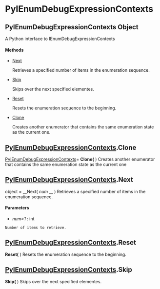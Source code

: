 # PyIEnumDebugExpressionContexts

## PyIEnumDebugExpressionContexts Object

A Python interface to IEnumDebugExpressionContexts

#### Methods


  - [Next](PyIEnumDebugExpressionContexts.md#pyienumdebugexpressioncontextsnext)

    Retrieves a specified number of items in the enumeration sequence.&nbsp;

  - [Skip](PyIEnumDebugExpressionContexts.md#pyienumdebugexpressioncontextsskip)

    Skips over the next specified elementes.&nbsp;

  - [Reset](PyIEnumDebugExpressionContexts.md#pyienumdebugexpressioncontextsreset)

    Resets the enumeration sequence to the beginning.&nbsp;

  - [Clone](PyIEnumDebugExpressionContexts.md#pyienumdebugexpressioncontextsclone)

    Creates another enumerator that contains the same enumeration state as the current one.&nbsp;

## [PyIEnumDebugExpressionContexts](#pyienumdebugexpressioncontexts).Clone

[PyIEnumDebugExpressionContexts](#pyienumdebugexpressioncontexts)= __Clone(__ )
Creates another enumerator that contains the same enumeration state as the current one

## [PyIEnumDebugExpressionContexts](#pyienumdebugexpressioncontexts).Next

object = __Next( *num* __ )
Retrieves a specified number of items in the enumeration sequence.

#### Parameters


  -  *num=1* : int

    Number of items to retrieve.

## [PyIEnumDebugExpressionContexts](#pyienumdebugexpressioncontexts).Reset

 __Reset(__ )
Resets the enumeration sequence to the beginning.

## [PyIEnumDebugExpressionContexts](#pyienumdebugexpressioncontexts).Skip

 __Skip(__ )
Skips over the next specified elementes.
